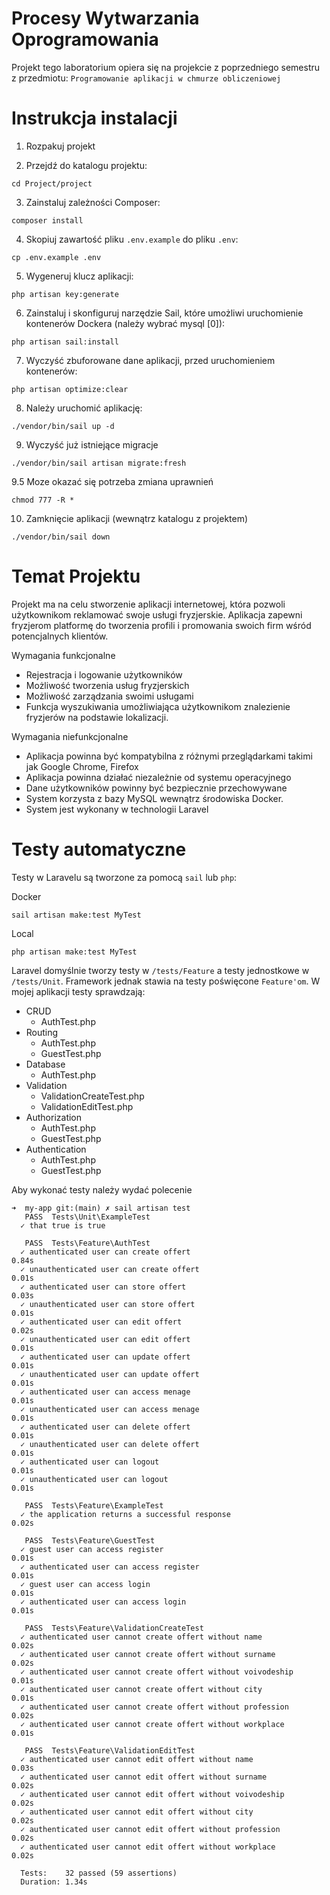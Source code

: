 # Procesy Wytwarzania Oprogramowania

Projekt tego laboratorium opiera się na projekcie z poprzedniego semestru z przedmiotu: `Programowanie aplikacji w chmurze obliczeniowej`

# Instrukcja instalacji
1. Rozpakuj projekt

2. Przejdź do katalogu projektu:
```
cd Project/project
```

3. Zainstaluj zależności Composer:
```
composer install
```

4. Skopiuj zawartość pliku `.env.example` do pliku `.env`:
```
cp .env.example .env
```

5. Wygeneruj klucz aplikacji:
```
php artisan key:generate
```

6. Zainstaluj i skonfiguruj narzędzie Sail, które umożliwi uruchomienie kontenerów Dockera (należy wybrać mysql [0]):
```
php artisan sail:install
```

7. Wyczyść zbuforowane dane aplikacji, przed uruchomieniem kontenerów:
```
php artisan optimize:clear
```

8. Należy uruchomić aplikację:
```
./vendor/bin/sail up -d
```

9. Wyczyść już istniejące migracje
```
./vendor/bin/sail artisan migrate:fresh
```

9.5 Moze okazać się potrzeba zmiana uprawnień
```
chmod 777 -R *
```

10. Zamknięcie aplikacji (wewnątrz katalogu z projektem)
```
./vendor/bin/sail down
```

# Temat Projektu

Projekt ma na celu stworzenie aplikacji internetowej, która pozwoli użytkownikom reklamować swoje usługi fryzjerskie. Aplikacja zapewni fryzjerom platformę do tworzenia profili i promowania swoich firm wśród potencjalnych klientów. 

Wymagania funkcjonalne
- Rejestracja i logowanie użytkowników
- Możliwość tworzenia usług fryzjerskich
- Możliwość zarządzania swoimi usługami
- Funkcja wyszukiwania umożliwiająca użytkownikom znalezienie fryzjerów na podstawie lokalizacji.

Wymagania niefunkcjonalne
- Aplikacja powinna być kompatybilna z różnymi przeglądarkami takimi jak Google Chrome, Firefox
- Aplikacja powinna działać niezależnie od systemu operacyjnego
- Dane użytkowników powinny być bezpiecznie przechowywane
- System korzysta z bazy MySQL wewnątrz środowiska Docker.
- System jest wykonany w technologii Laravel

# Testy automatyczne

Testy w Laravelu są tworzone za pomocą `sail` lub `php`:

Docker
```
sail artisan make:test MyTest
```

Local
```
php artisan make:test MyTest
```

Laravel domyślnie tworzy testy w `/tests/Feature` a testy jednostkowe w `/tests/Unit`.
Framework jednak stawia na testy poświęcone `Feature'om`.
W mojej aplikacji testy sprawdzają:
 - CRUD
   - AuthTest.php
 - Routing
   - AuthTest.php
   - GuestTest.php
 - Database
   - AuthTest.php
 - Validation
   - ValidationCreateTest.php
   - ValidationEditTest.php
 - Authorization
   - AuthTest.php
   - GuestTest.php
 - Authentication
   - AuthTest.php
   - GuestTest.php

Aby wykonać testy należy wydać polecenie
```
➜  my-app git:(main) ✗ sail artisan test
   PASS  Tests\Unit\ExampleTest
  ✓ that true is true

   PASS  Tests\Feature\AuthTest
  ✓ authenticated user can create offert                                 0.84s
  ✓ unauthenticated user can create offert                               0.01s
  ✓ authenticated user can store offert                                  0.03s
  ✓ unauthenticated user can store offert                                0.01s
  ✓ authenticated user can edit offert                                   0.02s
  ✓ unauthenticated user can edit offert                                 0.01s
  ✓ authenticated user can update offert                                 0.01s
  ✓ unauthenticated user can update offert                               0.01s
  ✓ authenticated user can access menage                                 0.01s
  ✓ unauthenticated user can access menage                               0.01s
  ✓ authenticated user can delete offert                                 0.01s
  ✓ unauthenticated user can delete offert                               0.01s
  ✓ authenticated user can logout                                        0.01s
  ✓ unauthenticated user can logout                                      0.01s

   PASS  Tests\Feature\ExampleTest
  ✓ the application returns a successful response                        0.02s

   PASS  Tests\Feature\GuestTest
  ✓ guest user can access register                                       0.01s
  ✓ authenticated user can access register                               0.01s
  ✓ guest user can access login                                          0.01s
  ✓ authenticated user can access login                                  0.01s

   PASS  Tests\Feature\ValidationCreateTest
  ✓ authenticated user cannot create offert without name                 0.02s
  ✓ authenticated user cannot create offert without surname              0.02s
  ✓ authenticated user cannot create offert without voivodeship          0.01s
  ✓ authenticated user cannot create offert without city                 0.01s
  ✓ authenticated user cannot create offert without profession           0.02s
  ✓ authenticated user cannot create offert without workplace            0.01s

   PASS  Tests\Feature\ValidationEditTest
  ✓ authenticated user cannot edit offert without name                   0.03s
  ✓ authenticated user cannot edit offert without surname                0.02s
  ✓ authenticated user cannot edit offert without voivodeship            0.02s
  ✓ authenticated user cannot edit offert without city                   0.02s
  ✓ authenticated user cannot edit offert without profession             0.02s
  ✓ authenticated user cannot edit offert without workplace              0.02s

  Tests:    32 passed (59 assertions)
  Duration: 1.34s
```


